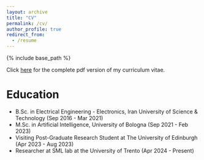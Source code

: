 ```yaml
---
layout: archive
title: "CV"
permalink: /cv/
author_profile: true
redirect_from:
  - /resume
---
```


{% include base_path %}

Click [here](https://qasemii.github.io/assets/Reza_Madani_Last.pdf) for the complete pdf version of my curriculum vitae.

Education
======
* B.Sc. in Electrical Engineering - Electronics, Iran University of Science & Technology (Sep 2016 - Mar 2021)
* M.Sc. in Artificial Intelligence, University of Bologna (Sep 2021 - Feb 2023)
* Visiting Post-Graduate Research Student at The University of Edinburgh (Apr 2023 - Aug 2023)
* Researcher at SML lab at the University of Trento (Apr 2024 - Present)
